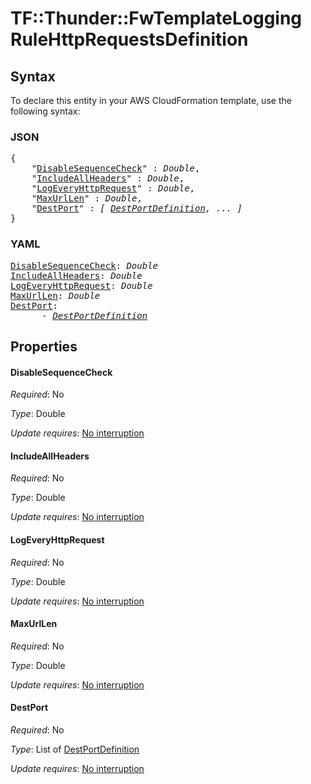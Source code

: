 # TF::Thunder::FwTemplateLogging RuleHttpRequestsDefinition

## Syntax

To declare this entity in your AWS CloudFormation template, use the following syntax:

### JSON

<pre>
{
    "<a href="#disablesequencecheck" title="DisableSequenceCheck">DisableSequenceCheck</a>" : <i>Double</i>,
    "<a href="#includeallheaders" title="IncludeAllHeaders">IncludeAllHeaders</a>" : <i>Double</i>,
    "<a href="#logeveryhttprequest" title="LogEveryHttpRequest">LogEveryHttpRequest</a>" : <i>Double</i>,
    "<a href="#maxurllen" title="MaxUrlLen">MaxUrlLen</a>" : <i>Double</i>,
    "<a href="#destport" title="DestPort">DestPort</a>" : <i>[ <a href="destportdefinition.md">DestPortDefinition</a>, ... ]</i>
}
</pre>

### YAML

<pre>
<a href="#disablesequencecheck" title="DisableSequenceCheck">DisableSequenceCheck</a>: <i>Double</i>
<a href="#includeallheaders" title="IncludeAllHeaders">IncludeAllHeaders</a>: <i>Double</i>
<a href="#logeveryhttprequest" title="LogEveryHttpRequest">LogEveryHttpRequest</a>: <i>Double</i>
<a href="#maxurllen" title="MaxUrlLen">MaxUrlLen</a>: <i>Double</i>
<a href="#destport" title="DestPort">DestPort</a>: <i>
      - <a href="destportdefinition.md">DestPortDefinition</a></i>
</pre>

## Properties

#### DisableSequenceCheck

_Required_: No

_Type_: Double

_Update requires_: [No interruption](https://docs.aws.amazon.com/AWSCloudFormation/latest/UserGuide/using-cfn-updating-stacks-update-behaviors.html#update-no-interrupt)

#### IncludeAllHeaders

_Required_: No

_Type_: Double

_Update requires_: [No interruption](https://docs.aws.amazon.com/AWSCloudFormation/latest/UserGuide/using-cfn-updating-stacks-update-behaviors.html#update-no-interrupt)

#### LogEveryHttpRequest

_Required_: No

_Type_: Double

_Update requires_: [No interruption](https://docs.aws.amazon.com/AWSCloudFormation/latest/UserGuide/using-cfn-updating-stacks-update-behaviors.html#update-no-interrupt)

#### MaxUrlLen

_Required_: No

_Type_: Double

_Update requires_: [No interruption](https://docs.aws.amazon.com/AWSCloudFormation/latest/UserGuide/using-cfn-updating-stacks-update-behaviors.html#update-no-interrupt)

#### DestPort

_Required_: No

_Type_: List of <a href="destportdefinition.md">DestPortDefinition</a>

_Update requires_: [No interruption](https://docs.aws.amazon.com/AWSCloudFormation/latest/UserGuide/using-cfn-updating-stacks-update-behaviors.html#update-no-interrupt)

